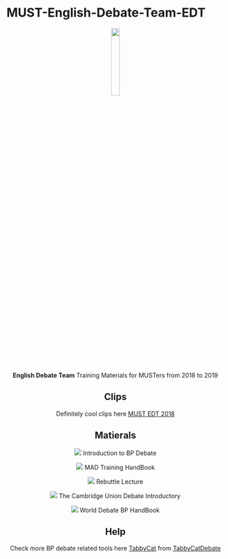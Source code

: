 # MUST-English-Debate-Team-EDT

<div align=center><img src="https://img1.imgtp.com/2023/02/25/W0LWuaNf.png" width="20%">

**English Debate Team** Training Materials for MUSTers from 2018 to 2019

## Clips 

Definitely cool clips here [MUST EDT 2018](https://www.bilibili.com/video/av30407734/?vd_source=de54ea9322a46065441b833723d6c3f1)

## Matierals

![](https://img.shields.io/badge/-MUSTEDT-yellow) Introduction to BP Debate

![](https://img.shields.io/badge/-MUSTEDT-yellowgreen) MAD Training HandBook

![](https://img.shields.io/badge/-MUSTEDT-yellow) Rebuttle Lecture

![](https://img.shields.io/badge/-MUSTEDT-orange) The Cambridge Union Debate Introductory

![](https://img.shields.io/badge/-MUSTEDT-blue) World Debate BP HandBook


## Help

Check more BP debate related tools here [TabbyCat](https://tabbycat.readthedocs.io/en/stable/) from [TabbyCatDebate](https://github.com/TabbycatDebate/tabbycat/tree/f0c1c055584b7307b686c911543b64073b54ff72)

